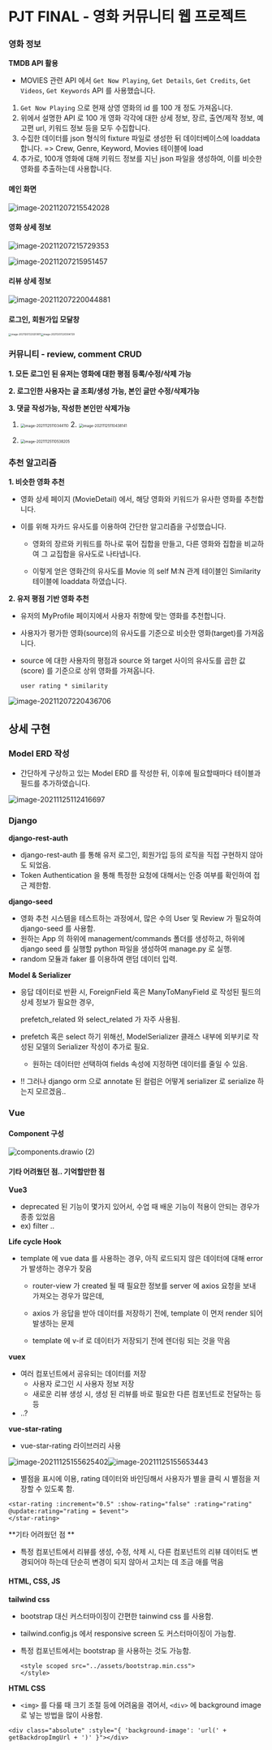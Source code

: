 # PJT FINAL  - 영화 커뮤니티 웹 프로젝트

### 영화 정보

**TMDB API 활용** 

- MOVIES 관련 API 에서 `Get Now Playing`, `Get Details`, `Get Credits`, `Get Videos`, `Get Keywords` API 를 사용했습니다. 

1. `Get Now Playing` 으로 현재 상영 영화의 id 를 100 개 정도 가져옵니다.
2. 위에서 설명한 API 로 100 개 영화 각각에 대한 상세 정보, 장르, 출연/제작 정보, 예고편 url, 키워드 정보 등을 모두 수집합니다.
3. 수집한 데이터를 json 형식의 fixture 파일로 생성한 뒤 데이터베이스에 loaddata 합니다. => Crew, Genre, Keyword, Movies 테이블에 load
4. 추가로, 100개 영화에 대해 키워드 정보를 지닌 json 파일을 생성하여, 이를 비슷한 영화를 추출하는데 사용합니다. 

#### **메인 화면**

![image-20211207215542028](README.assets/image-20211207215542028.png)

#### **영화 상세 정보**

![image-20211207215729353](README.assets/image-20211207215729353.png)

![image-20211207215951457](README.assets/image-20211207215951457.png)

#### 리뷰 상세 정보 

![image-20211207220044881](README.assets/image-20211207220044881.png)

#### 로그인, 회원가입 모달창

  <img src="README.assets/image-20211207220251811.png" alt="image-20211207220251811" style="zoom: 33%;" /><img src="README.assets/image-20211207220304729.png" alt="image-20211207220304729" style="zoom:33%;" />

### 커뮤니티 - review, comment CRUD 

**1. 모든 로그인 된 유저는 영화에 대한 평점 등록/수정/삭제 가능**

**2. 로그인한 사용자는 글 조회/생성 가능, 본인 글만 수정/삭제가능**

**3. 댓글 작성가능, 작성한 본인만 삭제가능**

1. <img src="README.assets/image-20211125110344110.png" alt="image-20211125110344110" style="zoom:50%;" />   2. <img src="README.assets/image-20211125110438141.png" alt="image-20211125110438141" style="zoom:50%;" />

3.  <img src="README.assets/image-20211125110538205.png" alt="image-20211125110538205" style="zoom:50%;" />

### 추천 알고리즘

**1. 비슷한 영화 추천**

- 영화 상세 페이지 (MovieDetail) 에서, 해당 영화와 키워드가 유사한 영화를 추천합니다. 

- 이를 위해 자카드 유사도를 이용하여 간단한 알고리즘을 구성했습니다. 

  - 영화의 장르와 키워드를 하나로 묶어 집합을 만들고, 다른 영화와 집합을 비교하여 그 교집합을 유사도로 나타냅니다.

  - 이렇게 얻은 영화간의 유사도를 Movie 의 self M:N 관계 테이블인 Similarity 테이블에 loaddata 하였습니다.  

**2. 유저 평점 기반 영화 추천** 

- 유저의 MyProfile 페이지에서 사용자 취향에 맞는 영화를 추천합니다. 

- 사용자가 평가한 영화(source)의 유사도를 기준으로 비슷한 영화(target)를 가져옵니다. 

- source 에 대한 사용자의 평점과 source 와 target 사이의 유사도를 곱한 값 (score) 를 기준으로 상위 영화를 가져옵니다. 

  `user rating * similarity`

![image-20211207220436706](README.assets/image-20211207220436706.png)



## 상세 구현

###  Model ERD 작성

-  간단하게 구상하고 있는 Model ERD 를 작성한 뒤, 이후에 필요할때마다 테이블과 필드를 추가하였습니다. 

![image-20211125112416697](README.assets/image-20211125112416697.png)

### Django 

**django-rest-auth**

- django-rest-auth 를 통해 유저 로그인, 회원가입 등의 로직을 직접 구현하지 않아도 되었음.
- Token Authentication 을 통해 특정한 요청에 대해서는 인증 여부를 확인하여 접근 제한함.

**django-seed**

- 영화 추천 시스템을 테스트하는 과정에서,  많은 수의 User 및 Review 가 필요하여 django-seed 를 사용함.
- 원하는 App 의 하위에 management/commands 폴더를 생성하고, 하위에 django seed 를 실행할 python 파일을 생성하여 manage.py 로 실행. 
- random 모듈과 faker 를 이용하여 랜덤 데이터 입력. 

**Model & Serializer**

- 응답 데이터로 반환 시, ForeignField 혹은 ManyToManyField 로 작성된 필드의 상세 정보가 필요한 경우, 

  prefetch_related 와 select_related 가 자주 사용됨. 

- prefetch 혹은 select 하기 위해선, ModelSerializer 클래스 내부에 외부키로 작성된 모델의 Serializer 작성이 추가로 필요. 
  - 원하는 데이터만 선택하여 fields 속성에 지정하면 데이터를 줄일 수 있음. 
- !! 그러나 django orm 으로 annotate  된 컬럼은 어떻게 serializer 로 serialize 하는지 모르겠음..  



### Vue

#### Component 구성 

![components.drawio (2)](README.assets/components.drawio.png)



####  기타 어려웠던 점.. 기억할만한 점 

**Vue3**

- deprecated 된 기능이 몇가지 있어서, 수업 때 배운 기능이 적용이 안되는 경우가 종종 있었음 
- ex) filter .. 

**Life cycle Hook**

- template 에 vue data 를 사용하는 경우, 아직 로드되지 않은 데이터에 대해 error 가 발생하는 경우가 잦음 

  - router-view 가 created 될 때 필요한 정보를 server 에 axios 요청을 보내 가져오는 경우가 많은데, 
  - axios 가 응답을 받아 데이터를 저장하기 전에, template 이 먼저 render 되어 발생하는 문제

  - template 에 v-if 로 데이터가 저장되기 전에 렌더링 되는 것을 막음

**vuex**

- 여러 컴포넌트에서 공유되는 데이터를 저장  
  - 사용자 로그인 시 사용자 정보 저장  
  - 새로운 리뷰 생성 시, 생성 된 리뷰를 바로 필요한 다른 컴포넌트로 전달하는 등등 
-   ..?

**vue-star-rating**

- vue-star-rating 라이브러리 사용 

 ![image-20211125155625402](README.assets/image-20211125155625402.png)![image-20211125155653443](README.assets/image-20211125155653443.png)

- 별점을 표시에 이용,  rating 데이터와 바인딩해서 사용자가 별을 클릭 시 별점을 저장할 수 있도록 함.

```vue
<star-rating :increment="0.5" :show-rating="false" :rating="rating" @update:rating="rating = $event">
</star-rating>
```

**기타 어려웠던 점 **

- 특정 컴포넌트에서 리뷰를 생성, 수정, 삭제 시, 다른 컴포넌트의 리뷰 데이터도 변경되어야 하는데 단순히 변경이 되지 않아서 고치는 데 조금 애를 먹음

  

#### **HTML, CSS, JS**

**tailwind css**

- bootstrap 대신 커스터마이징이 간편한 tainwind css 를 사용함. 

- tailwind.config.js 에서 responsive screen 도 커스터마이징이 가능함. 

- 특정 컴포넌트에서는 bootstrap 을 사용하는 것도 가능함.

  ```vue
  <style scoped src="../assets/bootstrap.min.css">
  </style>
  ```

**HTML CSS**

- `<img>` 를 다룰 때 크기 조절 등에 어려움을 겪어서,  `<div>`  에 background image 로 넣는 방법을 많이 사용함. 

```vue
<div class="absolute" :style="{ 'background-image': 'url(' + getBackdropImgUrl + ')' }"></div>
```







